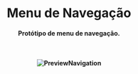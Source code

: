 <h1 align="center">Menu de Navegação</h1>

<h4 align="center">Protótipo de menu de navegação.<h4/>
<br>

<div align="center">

![PreviewNavigation](https://media.giphy.com/media/uahRvwsWFyvIbFnMAh/giphy-downsized.gif)

</div>
